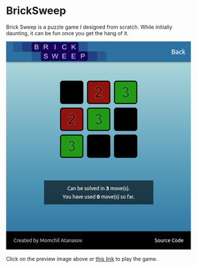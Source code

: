 # BrickSweep

Brick Sweep is a puzzle game I designed from scratch. While initially daunting, it can be fun once you get the hang of it.

[![preview](./screenshot.png)](http://mokiat.com/bricksweep/index.html)

Click on the preview image above or [this link](http://mokiat.com/bricksweep/index.html) to play the game.
